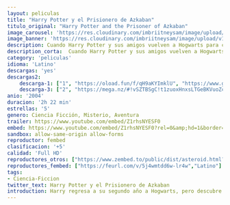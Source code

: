 ```yaml
---
layout: peliculas
title: "Harry Potter y el Prisionero de Azkaban"
titulo_original: "Harry Potter and the Prisoner of Azkaban"
image_carousel: 'https://res.cloudinary.com/imbriitneysam/image/upload/v1542852844/harry3-poster-min.jpg'
image_banner: 'https://res.cloudinary.com/imbriitneysam/image/upload/v1542852864/harry3-banner-min.jpg'
description: Cuando Harry Potter y sus amigos vuelven a Hogwarts para cursar su tercer año de estudios, se ven involucrados en un misterio, de la prisión para magos de Azkaban se ha fugado Sirius Black, un peligroso mago que fue cómplice de Lord Voldemort y que intentará vengarse de Harry Potter. El joven aprendiz de mago contribuyó en gran medida a la condena de Sirius, por lo que hay razones para temer por su vida.
description_corta:  Cuando Harry Potter y sus amigos vuelven a Hogwarts para cursar su tercer año de estudios, se ven involucrados en un misterio, de la prisión para magos de Azkaban se ha fugado Sirius Black, un peligroso mago que fue cómplice de...
category: 'peliculas'
idioma: 'Latino'
descargas: 'yes'
descargas2:
    descarga-1: ["1", "https://oload.fun/f/qH9aKYImklU", "https://www.google.com/s2/favicons?domain=openload.co","OpenLoad","https://res.cloudinary.com/imbriitneysam/image/upload/v1541473684/mexico.png", "Latino", "Full HD"]
    descarga-3: ["2", "https://mega.nz/#!vSZTBSgC!t1zuoxHnxsLTGeBKVuoZcCAeYuJYBNw60FzoDLQmvUg", "https://www.google.com/s2/favicons?domain=mega.nz","Mega","https://res.cloudinary.com/imbriitneysam/image/upload/v1541473684/mexico.png", "Latino", "Full HD"]
anio: '2004'
duracion: '2h 22 min'
estrellas: '5'
genero: Ciencia Ficción, Misterio, Aventura
trailer: https://www.youtube.com/embed/Z1rhsNYESF0
embed: https://www.youtube.com/embed/Z1rhsNYESF0?rel=0&amp;hd=1&border=0&wmode=opaque&enablejsapi=1&modestbranding=1&controls=1&showinfo=1
sandbox: allow-same-origin allow-forms
reproductor: fembed
clasificacion: '+5'
calidad: 'Full HD'
reproductores_otros: ["https://www.zembed.to/public/dist/asteroid.html?id=5d4d1fb7e03be09217577b53213c3859&title=Harry%20Potter%20and%20the%20Prisoner%20of%20Azkaban","Latino","https://gdriveplayer.co/embed2.php?link=17EtPU%252FHGKeuX06U%252BQTz6glnWGFdfJ7kUNQCXjTxNX5gMdSaV7x7d4nagtfwr9HeOCh8nxdSbbKXyM1iHFZwXxmOPQdYO67LRNxDDsgfsf6dZNGgMxK%252FVgpgh2pxPwpLSiHBv7jAd521r%252B891WbjicrNb5COMzrz7QyDj7WhE9jISCWdFM3vdfe4REY20RM7flisTN07lQe6cRsN8zPve2ZIOVQBZNqDotjAhydYP6LI29w3RTijblYO7QhkvAQngSVx6iHHTnQMS12HO5aW%252Fk&button=no","Latino","https://gdriveplayer.co/embed2.php?link=fbJ2hOjwBw0Ip%252FpzzfhqqAMiAnCWq3VqYvmNrs%252FB6eLm1NOyI0bJpObJTHnbuIjBZu03zOUMNpQ9RJpyawNplTAKKi5wTNaBgLPbRQonBAtZ71apEV0UW09NMRk8Dm2gxUW2omQQtqTdQtgQolYtP%252FomYhL6i96c3TjLiTz50wJCg2wd5BQzOKkPJaxZDU6CxldWZGH1aemakcVE7uOAa%252F","Latino","https://gdriveplayer.co/embed2.php?link=R7a4caxNTvfT4RRTbmyEewDDoHMKGS7eHRE%252FNcX2QBk%252B360g%252BY37tkfpj4UDrYpOxCa%252FUeI2IuttWxG6sRV0pcQVpX8WPIwTsNJnuT15Ab4lK%252FJ84DgApxpj4S6s15GCSOm0iMwKCDEmYLstidTBVWSQRJYJxEaz2pM5n1FT3dupsg%252F1G6cMXLVgWsCVDeFVYVAkme5pOo%252BtnKOsxhUP8JURP7hSfgtXwafOoIrjMfmfPg7BIfcnWMy6qDTNPFZq4%253D","Latino","https://api.cuevana3.io/stream/index.php?file=ek5lbm9xYWNrS0xYMTZLa2xNbkdvY3ZTb3BtZng4TGp6ZFpobGFMUGtPTFJ5SnFUWU5MSzZkUFhZR1JwbTVha25KR1VvcVBWMGVMWWtaYWhvSkhFNlpTV1kyWmtscExmMkpHZ29tYz0","Latino","https://mstream.website/ices4heb497v","Latino"]
reproductores_fembed: ["https://feurl.com/v/5j4wmtdd6w-lr4w","Latino"]
tags:
- Ciencia-Ficcion
twitter_text: Harry Potter y el Prisionero de Azkaban
introduction: Harry regresa a su segundo año a Hogwarts, pero descubre que cosas malas ocurren debido a que un sitio llamado la Cámara de los Secretos ha sido abierto por el heredero de Slytherin y hará que los hijos de muggles, los ...
---
```












